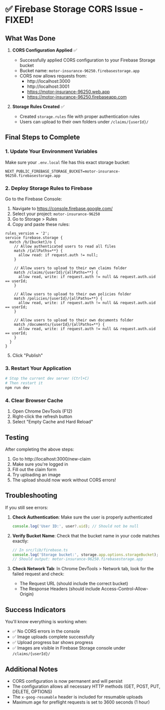 # ✅ Firebase Storage CORS Issue - FIXED!

## What Was Done

1. **CORS Configuration Applied** ✅
   - Successfully applied CORS configuration to your Firebase Storage bucket
   - Bucket name: `motor-insurance-96250.firebasestorage.app`
   - CORS now allows requests from:
     - http://localhost:3000
     - http://localhost:3001
     - https://motor-insurance-96250.web.app
     - https://motor-insurance-96250.firebaseapp.com

2. **Storage Rules Created** ✅
   - Created `storage.rules` file with proper authentication rules
   - Users can upload to their own folders under `/claims/{userId}/`

## Final Steps to Complete

### 1. Update Your Environment Variables
Make sure your `.env.local` file has this exact storage bucket:
```
NEXT_PUBLIC_FIREBASE_STORAGE_BUCKET=motor-insurance-96250.firebasestorage.app
```

### 2. Deploy Storage Rules to Firebase
Go to the Firebase Console:
1. Navigate to https://console.firebase.google.com/
2. Select your project: `motor-insurance-96250`
3. Go to Storage > Rules
4. Copy and paste these rules:
```
rules_version = '2';
service firebase.storage {
  match /b/{bucket}/o {
    // Allow authenticated users to read all files
    match /{allPaths=**} {
      allow read: if request.auth != null;
    }
    
    // Allow users to upload to their own claims folder
    match /claims/{userId}/{allPaths=**} {
      allow read, write: if request.auth != null && request.auth.uid == userId;
    }
    
    // Allow users to upload to their own policies folder
    match /policies/{userId}/{allPaths=**} {
      allow read, write: if request.auth != null && request.auth.uid == userId;
    }
    
    // Allow users to upload to their own documents folder
    match /documents/{userId}/{allPaths=**} {
      allow read, write: if request.auth != null && request.auth.uid == userId;
    }
  }
}
```
5. Click "Publish"

### 3. Restart Your Application
```bash
# Stop the current dev server (Ctrl+C)
# Then restart it
npm run dev
```

### 4. Clear Browser Cache
1. Open Chrome DevTools (F12)
2. Right-click the refresh button
3. Select "Empty Cache and Hard Reload"

## Testing

After completing the above steps:
1. Go to http://localhost:3000/new-claim
2. Make sure you're logged in
3. Fill out the claim form
4. Try uploading an image
5. The upload should now work without CORS errors!

## Troubleshooting

If you still see errors:

1. **Check Authentication**: Make sure the user is properly authenticated
   ```javascript
   console.log('User ID:', user?.uid); // Should not be null
   ```

2. **Verify Bucket Name**: Check that the bucket name in your code matches exactly:
   ```javascript
   // In src/lib/firebase.ts
   console.log('Storage bucket:', storage.app.options.storageBucket);
   // Should output: motor-insurance-96250.firebasestorage.app
   ```

3. **Check Network Tab**: In Chrome DevTools > Network tab, look for the failed request and check:
   - The Request URL (should include the correct bucket)
   - The Response Headers (should include Access-Control-Allow-Origin)

## Success Indicators

You'll know everything is working when:
- ✅ No CORS errors in the console
- ✅ Image uploads complete successfully
- ✅ Upload progress bar shows progress
- ✅ Images are visible in Firebase Storage console under `/claims/{userId}/`

## Additional Notes

- CORS configuration is now permanent and will persist
- The configuration allows all necessary HTTP methods (GET, POST, PUT, DELETE, OPTIONS)
- The `x-goog-resumable` header is included for resumable uploads
- Maximum age for preflight requests is set to 3600 seconds (1 hour)
